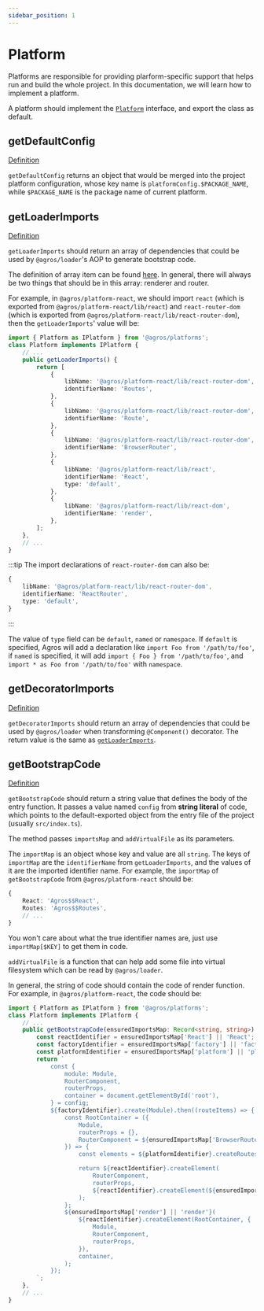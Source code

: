 ```yaml
---
sidebar_position: 1
---
```


# Platform

Platforms are responsible for providing plarform-specific support that helps run and build the whole project. In this documentation, we will learn how to implement a platform.

A platform should implement the [`Platform`](/docs/api/agros-platforms/interfaces/Platform) interface, and export the class as default.

## getDefaultConfig

[Definition](/docs/api/agros-platforms/interfaces/Platform#getdefaultconfig)

`getDefaultConfig` returns an object that would be merged into the project platform configuration, whose key name is `platformConfig.$PACKAGE_NAME`, while `$PACKAGE_NAME` is the package name of current platform.

## getLoaderImports

[Definition](/docs/api/agros-platforms/interfaces/Platform#getloaderimports)

`getLoaderImports` should return an array of dependencies that could be used by `@agros/loader`'s AOP to generate bootstrap code.

The definition of array item can be found [here](/docs/api/agros-utils/interfaces/EnsureImportOptions). In general, there will always be two things that should be in this array: renderer and router.

For example, in `@agros/platform-react`, we should import `react` (which is exported from `@agros/platform-react/lib/react`) and `react-router-dom` (which is exported from `@agros/platform-react/lib/react-router-dom`), then the `getLoaderImports`' value will be:

```ts
import { Platform as IPlatform } from '@agros/platforms';
class Platform implements IPlatform {
    // ...
    public getLoaderImports() {
        return [
            {
                libName: '@agros/platform-react/lib/react-router-dom',
                identifierName: 'Routes',
            },
            {
                libName: '@agros/platform-react/lib/react-router-dom',
                identifierName: 'Route',
            },
            {
                libName: '@agros/platform-react/lib/react-router-dom',
                identifierName: 'BrowserRouter',
            },
            {
                libName: '@agros/platform-react/lib/react',
                identifierName: 'React',
                type: 'default',
            },
            {
                libName: '@agros/platform-react/lib/react-dom',
                identifierName: 'render',
            },
        ];
    },
    // ...
}
```

:::tip
The import declarations of `react-router-dom` can also be:

```ts
{
    libName: '@agros/platform-react/lib/react-router-dom',
    identifierName: 'ReactRouter',
    type: 'default',
}
```
:::

The value of `type` field can be `default`, `named` or `namespace`. If `default` is specified, Agros will add a declaration like `import Foo from '/path/to/foo'`, if `named` is specified, it will add `import { Foo } from '/path/to/foo'`, and `import * as Foo from '/path/to/foo'` with `namespace`.

## getDecoratorImports

[Definition](/docs/api/agros-platforms/interfaces/Platform#getdecoratorimports)

`getDecoratorImports` should return an array of dependencies that could be used by `@agros/loader` when transforming `@Component()` decorator. The return value is the same as [`getLoaderImports`](#getLoaderImports).

## getBootstrapCode

[Definition](/docs/api/agros-platforms/interfaces/Platform#getbootstrapcode)

`getBootstrapCode` should return a string value that defines the body of the entry function. It passes a value named `config` from **string literal** of code, which points to the default-exported object from the entry file of the project (usually `src/index.ts`).

The method passes `importsMap` and `addVirtualFile` as its parameters.

The `importMap` is an object whose key and value are all `string`. The keys of `importMap` are the `identifierName` from `getLoaderImports`, and the values of it are the imported identifier name. For example, the `importMap` of `getBootstrapCode` from `@agros/platform-react` should be:

```ts
{
    React: 'Agros$$React',
    Routes: 'Agros$$Routes',
    // ...
}
```

You won't care about what the true identifier names are, just use `importMap[$KEY]` to get them in code.

`addVirtualFile` is a function that can help add some file into virtual filesystem which can be read by `@agros/loader`.

In general, the string of code should contain the code of render function. For example, in `@agros/platform-react`, the code should be:

```ts
import { Platform as IPlatform } from '@agros/platforms';
class Platform implements IPlatform {
    // ...
    public getBootstrapCode(ensuredImportsMap: Record<string, string>): string {
        const reactIdentifier = ensuredImportsMap['React'] || 'React';
        const factoryIdentifier = ensuredImportsMap['factory'] || 'factory';
        const platformIdentifier = ensuredImportsMap['platform'] || 'platform';
        return `
            const {
                module: Module,
                RouterComponent,
                routerProps,
                container = document.getElementById('root'),
            } = config;
            ${factoryIdentifier}.create(Module).then((routeItems) => {
                const RootContainer = ({
                    Module,
                    routerProps = {},
                    RouterComponent = ${ensuredImportsMap['BrowserRouter'] || 'BrowserRouter'},
                }) => {
                    const elements = ${platformIdentifier}.createRoutes(routeItems);

                    return ${reactIdentifier}.createElement(
                        RouterComponent,
                        routerProps,
                        ${reactIdentifier}.createElement(${ensuredImportsMap['Routes'] || 'Routes'}, {}, elements),
                    );
                };
                ${ensuredImportsMap['render'] || 'render'}(
                    ${reactIdentifier}.createElement(RootContainer, {
                        Module,
                        RouterComponent,
                        routerProps,
                    }),
                    container,
                );
            });
        `;
    },
    // ...
}
```
